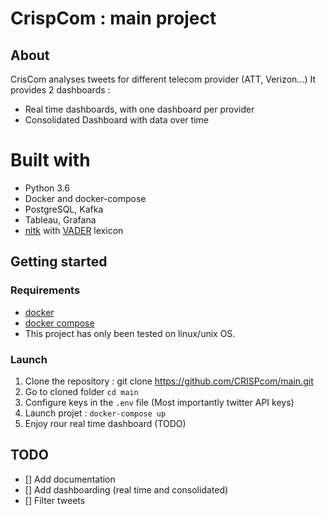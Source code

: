 # CrispCom : main project

## About
CrisCom analyses tweets for different telecom provider (ATT, Verizon...)
It provides 2 dashboards :
* Real time dashboards, with one dashboard per provider
* Consolidated Dashboard with data over time

# Built with
* Python 3.6
* Docker and docker-compose
* PostgreSQL, Kafka
* Tableau, Grafana
* [nltk](https://www.nltk.org/)  with [VADER](http://www.nltk.org/_modules/nltk/sentiment/vader.html) lexicon

## Getting started

### Requirements
* [docker](https://www.docker.com/)
* [docker compose](https://docs.docker.com/compose/)
* This project has only been tested on linux/unix OS.

### Launch
1. Clone the repository : git clone https://github.com/CRISPcom/main.git
2. Go to cloned folder `cd main`
3. Configure keys in the `.env` file (Most importantly twitter API keys)
3. Launch projet  : `docker-compose up`
4. Enjoy rour real time dashboard (TODO)

## TODO
- [] Add documentation
- [] Add dashboarding (real time and consolidated)
- [] Filter tweets